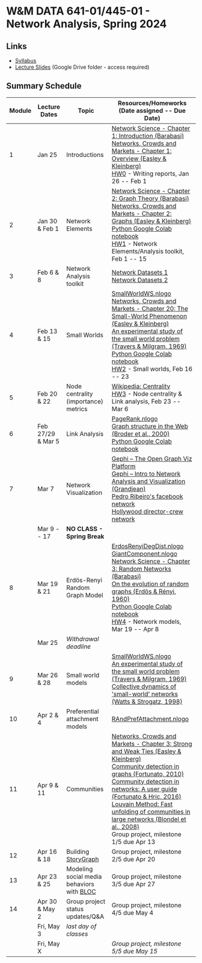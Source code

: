 # W&M DATA 641-01/445-01 - Network Analysis, Spring 2024

## Links

* [Syllabus](syllabus.md)
* [Lecture Slides](https://drive.google.com/drive/folders/1SMNbNu3j8cw_iLkiT-DKPicv9Te47ZLa?usp=sharing) (Google Drive folder - access required)

## Summary Schedule

|Module |Lecture Dates|Topic|Resources/Homeworks (Date assigned -- Due Date)
|---|---|---|---|
|1|Jan 25          | Introductions                        | [Network Science - Chapter 1: Introduction (Barabasi)](http://networksciencebook.com/chapter/1) <br/> [Networks, Crowds and Markets - Chapter 1: Overview (Easley & Kleinberg)](http://www.cs.cornell.edu/home/kleinber/networks-book/networks-book-ch01.pdf) <br/> [HW0](homework/hw0) - Writing reports, Jan 26 -- Feb 1
|2|Jan 30 & Feb 1  | Network Elements                     | [Network Science - Chapter 2: Graph Theory (Barabasi)](http://networksciencebook.com/chapter/2) <br/> [Networks, Crowds and Markets - Chapter 2: Graphs (Easley & Kleinberg)](http://www.cs.cornell.edu/home/kleinber/networks-book/networks-book-ch02.pdf) <br/> [Python Google Colab notebook](week-2/data_340_02_s23_chp_01_network_elements.ipynb) <br/> [HW1](homework/hw1) - Network Elements/Analysis toolkit, Feb 1 -- 15
|3|Feb 6 & 8       | Network Analysis toolkit             | [Network Datasets 1](http://konect.cc/) <br/> [Network Datasets 2](http://networkrepository.com/) 
|4|Feb 13 & 15     | Small Worlds                         | [SmallWorldWS.nlogo](week-4/SmallWorldWS.nlogo) <br/> [Networks, Crowds and Markets - Chapter 20: The Small-World Phenomenon (Easley & Kleinberg)](http://www.cs.cornell.edu/home/kleinber/networks-book/networks-book-ch20.pdf) <br/> [An experimental study of the small world problem (Travers & Milgram, 1969)](http://www.uvm.edu/pdodds/teaching/courses/2009-08UVM-300/docs/others/1969/travers1969.pdf) <br/> [Python Google Colab notebook](week-3/data_340_02_s23_chp_02_small_worlds.ipynb)<br/>[HW2](homework/hw2) - Small worlds, Feb 16 -- 23 
|5|Feb 20 & 22     | Node centrality (importance) metrics | [Wikipedia: Centrality](https://en.wikipedia.org/wiki/Centrality) <br/>[HW3](homework/hw3) - Node centrality & Link analysis, Feb 23 -- Mar 6
|6|Feb 27/29 & Mar 5 | Link Analysis                      | [PageRank.nlogo](week-6/PageRank.nlogo) <br/> [Graph structure in the Web (Broder et al., 2000)](https://doi.org/10.1016/S1389-1286(00)00083-9) <br/> [Python Google Colab notebook](week-4/data_340_02_s23_chp_03_hubs.ipynb)
|7|Mar 7           | Network Visualization                | [Gephi – The Open Graph Viz Platform](https://gephi.org/) <br/> [Gephi – Intro to Network Analysis and Visualization (Grandjean)](http://www.martingrandjean.ch/gephi-introduction/) <br/> [Pedro Ribeiro's facebook network](week-7/facebook.gephi) <br/> [Hollywood director-crew network](week-7/director_crew_graph.gexf.gz)
| | Mar 9 -- 17    |**NO CLASS - Spring Break**           |
|8|Mar 19 & 21     | Erdös-Renyi Random Graph Model       | [ErdosRenyiDegDist.nlogo](week-8/ErdosRenyiDegDist.nlogo) <br/> [GiantComponent.nlogo](week-8/GiantComponent.nlogo) <br/> [Network Science - Chapter 3: Random Networks (Barabasi)](http://networksciencebook.com/chapter/3) <br/> [On the evolution of random graphs (Erdös & Rényi, 1960)](https://old.renyi.hu/~p_erdos/1960-10.pdf) <br/> [Python Google Colab notebook](week-8/data_340_02_s23_chp_04_directions_and_weights.ipynb) <br/> [HW4](homework/hw4) - Network models, Mar 19 -- Apr 8
| | Mar 25         |*Withdrawal deadline*                 |
|9|Mar 26 & 28     | Small world models                   | [SmallWorldWS.nlogo](week-9/SmallWorldWS.nlogo) <br/> [An experimental study of the small world problem (Travers & Milgram, 1969)](http://www.uvm.edu/pdodds/teaching/courses/2009-08UVM-300/docs/others/1969/travers1969.pdf) <br/> [Collective dynamics of 'small-world' networks (Watts & Strogatz, 1998)](http://sil.asc.upenn.edu/files/Watts-Strogatz-1998.pdf)
|10|Apr 2 & 4      | Preferential attachment models       | [RAndPrefAttachment.nlogo](week-10/RAndPrefAttachment.nlogo)
|11|Apr 9 & 11     | Communities                          | [Networks, Crowds and Markets - Chapter 3: Strong and Weak Ties (Easley & Kleinberg)](http://www.cs.cornell.edu/home/kleinber/networks-book/networks-book-ch03.pdf) <br/> [Community detection in graphs (Fortunato, 2010)](https://arxiv.org/pdf/0906.0612.pdf) <br/> [Community detection in networks: A user guide (Fortunato & Hric, 2016)](https://ani.stat.fsu.edu/~debdeep/networks.pdf) <br/> [Louvain Method: Fast unfolding of communities in large networks (Blondel et al., 2008)](http://www.xavierdupre.fr/enseignement/projet_data/louvain_476152.pdf) <br/> Group project, milestone 1/5 due Apr 13
|12|Apr 16 & 18    | Building [StoryGraph](https://web.archive.org/storygraph/) | Group project, milestone 2/5 due Apr 20
|13|Apr 23 & 25    | Modeling social media behaviors with [BLOC](https://doi.org/10.1140/epjds/s13688-023-00410-9) | Group project, milestone 3/5 due Apr 27
|14|Apr 30 & May 2 | Group project status updates/Q&A | Group project, milestone 4/5 due May 4
|  | Fri, May 3    |*last day of classes*             |
|  | Fri, May X    |                                  | *Group project, milestone 5/5 due May 15*